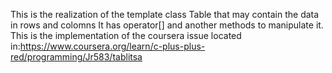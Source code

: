 This is the realization of the template class Table that may contain the data in rows and colomns
It has operator[] and another methods to manipulate it. This is the implementation of the coursera
issue located in:https://www.coursera.org/learn/c-plus-plus-red/programming/Jr583/tablitsa


